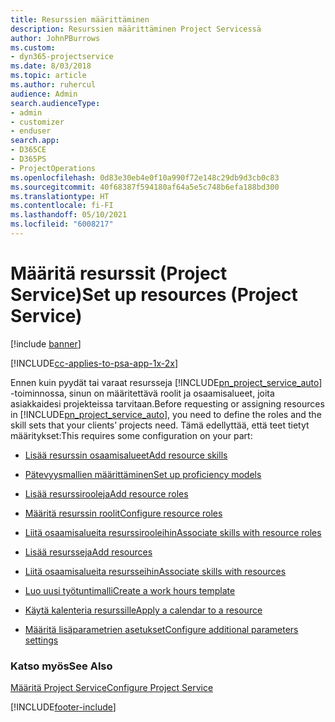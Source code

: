 ```yaml
---
title: Resurssien määrittäminen
description: Resurssien määrittäminen Project Servicessä
author: JohnPBurrows
ms.custom:
- dyn365-projectservice
ms.date: 8/03/2018
ms.topic: article
ms.author: ruhercul
audience: Admin
search.audienceType:
- admin
- customizer
- enduser
search.app:
- D365CE
- D365PS
- ProjectOperations
ms.openlocfilehash: 0d83e30eb4e0f10a990f72e148c29db9d3cb0c83
ms.sourcegitcommit: 40f68387f594180af64a5e5c748b6efa188bd300
ms.translationtype: HT
ms.contentlocale: fi-FI
ms.lasthandoff: 05/10/2021
ms.locfileid: "6008217"
---
```

# <a name="set-up-resources-project-service"></a><span data-ttu-id="8d415-103">Määritä resurssit (Project Service)</span><span class="sxs-lookup"><span data-stu-id="8d415-103">Set up resources (Project Service)</span></span>

[!include [banner](../includes/psa-now-project-operations.md)]

[!INCLUDE[cc-applies-to-psa-app-1x-2x](../includes/cc-applies-to-psa-app-1x-2x.md)]

<span data-ttu-id="8d415-104">Ennen kuin pyydät tai varaat resursseja [!INCLUDE[pn_project_service_auto](../includes/pn-project-service-auto.md)] -toiminnossa, sinun on määritettävä roolit ja osaamisalueet, joita asiakkaidesi projekteissa tarvitaan.</span><span class="sxs-lookup"><span data-stu-id="8d415-104">Before requesting or assigning resources in [!INCLUDE[pn_project_service_auto](../includes/pn-project-service-auto.md)], you need to define the roles and the skill sets that your clients’ projects need.</span></span> <span data-ttu-id="8d415-105">Tämä edellyttää, että teet tietyt määritykset:</span><span class="sxs-lookup"><span data-stu-id="8d415-105">This requires some configuration on your part:</span></span>  
  
-   [<span data-ttu-id="8d415-106">Lisää resurssin osaamisalueet</span><span class="sxs-lookup"><span data-stu-id="8d415-106">Add resource skills</span></span>](../psa/add-resource-skills.md)  
  
-   [<span data-ttu-id="8d415-107">Pätevyysmallien määrittäminen</span><span class="sxs-lookup"><span data-stu-id="8d415-107">Set up proficiency models</span></span>](../psa/set-up-proficiency-models.md)  
  
-   [<span data-ttu-id="8d415-108">Lisää resurssirooleja</span><span class="sxs-lookup"><span data-stu-id="8d415-108">Add resource roles</span></span>](../psa/add-resource-roles.md)  
  
-   [<span data-ttu-id="8d415-109">Määritä resurssin roolit</span><span class="sxs-lookup"><span data-stu-id="8d415-109">Configure resource roles</span></span>](../psa/configure-resource-roles.md)  
  
-   [<span data-ttu-id="8d415-110">Liitä osaamisalueita resurssirooleihin</span><span class="sxs-lookup"><span data-stu-id="8d415-110">Associate skills with resource roles</span></span>](../psa/associate-skills-with-resource-roles.md)  
  
-   [<span data-ttu-id="8d415-111">Lisää resursseja</span><span class="sxs-lookup"><span data-stu-id="8d415-111">Add resources</span></span>](../psa/add-resources.md)  
  
-   [<span data-ttu-id="8d415-112">Liitä osaamisalueita resursseihin</span><span class="sxs-lookup"><span data-stu-id="8d415-112">Associate skills with resources</span></span>](../psa/associate-skills-with-resources.md)  
  
-   [<span data-ttu-id="8d415-113">Luo uusi työtuntimalli</span><span class="sxs-lookup"><span data-stu-id="8d415-113">Create a work hours template</span></span>](../psa/create-work-hours-template.md)  
  
-   [<span data-ttu-id="8d415-114">Käytä kalenteria resurssille</span><span class="sxs-lookup"><span data-stu-id="8d415-114">Apply a calendar to a resource</span></span>](../psa/apply-calendar-resource.md)  
  
-   [<span data-ttu-id="8d415-115">Määritä lisäparametrien asetukset</span><span class="sxs-lookup"><span data-stu-id="8d415-115">Configure additional parameters settings</span></span>](../psa/configure-additional-parameters-settings.md)  
  
### <a name="see-also"></a><span data-ttu-id="8d415-116">Katso myös</span><span class="sxs-lookup"><span data-stu-id="8d415-116">See Also</span></span>  
 [<span data-ttu-id="8d415-117">Määritä Project Service</span><span class="sxs-lookup"><span data-stu-id="8d415-117">Configure Project Service</span></span>](../psa/configure.md)


[!INCLUDE[footer-include](../includes/footer-banner.md)]